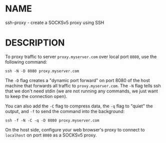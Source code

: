 # NAME

ssh-proxy - create a SOCKSv5 proxy using SSH

# DESCRIPTION

To proxy traffic to server `proxy.myserver.com` over local port `8080`, use the
following command:

    ssh -N -D 8080 proxy.myserver.com

The `-D` flag creates a "dynamic port forward" on port 8080 of the host machine
that forwards all traffic to `proxy.myserver.com`. The `-N` flag tells ssh that
we don't need stdin (we are not running any commands, we just want to keep the
connection open).

You can also add the `-C` flag to compress data, the `-q` flag to "quiet" the
output, and `-f` to send the command into the background:

    ssh -f -N -C -q -D 8080 proxy.myserver.com

On the host side, configure your web browser's proxy to connect to `localhost`
on port `8080` as a SOCKSv5 proxy.
